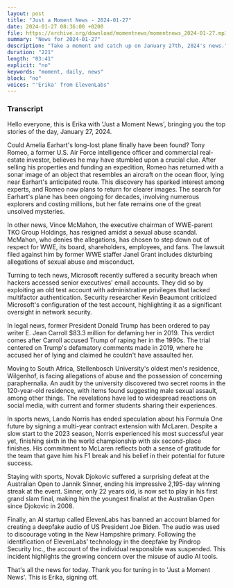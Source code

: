 ```yaml
---
layout: post
title: "Just a Moment News - 2024-01-27"
date: 2024-01-27 08:36:00 +0200
file: https://archive.org/download/momentnews/momentnews_2024-01-27.mp3
summary: "News for 2024-01-27"
description: "Take a moment and catch up on January 27th, 2024's news."
duration: "221"
length: "03:41"
explicit: "no"
keywords: "moment, daily, news"
block: "no"
voices: "'Erika' from ElevenLabs"
---
```


### Transcript

Hello everyone, this is Erika with 'Just a Moment News', bringing you the top stories of the day, January 27, 2024.

Could Amelia Earhart's long-lost plane finally have been found? Tony Romeo, a former U.S. Air Force intelligence officer and commercial real-estate investor, believes he may have stumbled upon a crucial clue. After selling his properties and funding an expedition, Romeo has returned with a sonar image of an object that resembles an aircraft on the ocean floor, lying near Earhart's anticipated route. This discovery has sparked interest among experts, and Romeo now plans to return for clearer images. The search for Earhart's plane has been ongoing for decades, involving numerous explorers and costing millions, but her fate remains one of the great unsolved mysteries.

In other news, Vince McMahon, the executive chairman of WWE-parent TKO Group Holdings, has resigned amidst a sexual abuse scandal. McMahon, who denies the allegations, has chosen to step down out of respect for WWE, its board, shareholders, employees, and fans. The lawsuit filed against him by former WWE staffer Janel Grant includes disturbing allegations of sexual abuse and misconduct.

Turning to tech news, Microsoft recently suffered a security breach when hackers accessed senior executives' email accounts. They did so by exploiting an old test account with administrative privileges that lacked multifactor authentication. Security researcher Kevin Beaumont criticized Microsoft's configuration of the test account, highlighting it as a significant oversight in network security.

In legal news, former President Donald Trump has been ordered to pay writer E. Jean Carroll $83.3 million for defaming her in 2019. This verdict comes after Carroll accused Trump of raping her in the 1990s. The trial centered on Trump's defamatory comments made in 2019, where he accused her of lying and claimed he couldn't have assaulted her.

Moving to South Africa, Stellenbosch University's oldest men's residence, Wilgenhof, is facing allegations of abuse and the possession of concerning paraphernalia. An audit by the university discovered two secret rooms in the 120-year-old residence, with items found suggesting male sexual assault, among other things. The revelations have led to widespread reactions on social media, with current and former students sharing their experiences.

In sports news, Lando Norris has ended speculation about his Formula One future by signing a multi-year contract extension with McLaren. Despite a slow start to the 2023 season, Norris experienced his most successful year yet, finishing sixth in the world championship with six second-place finishes. His commitment to McLaren reflects both a sense of gratitude for the team that gave him his F1 break and his belief in their potential for future success.

Staying with sports, Novak Djokovic suffered a surprising defeat at the Australian Open to Jannik Sinner, ending his impressive 2,195-day winning streak at the event. Sinner, only 22 years old, is now set to play in his first grand slam final, making him the youngest finalist at the Australian Open since Djokovic in 2008.

Finally, an AI startup called ElevenLabs has banned an account blamed for creating a deepfake audio of US President Joe Biden. The audio was used to discourage voting in the New Hampshire primary. Following the identification of ElevenLabs' technology in the deepfake by Pindrop Security Inc., the account of the individual responsible was suspended. This incident highlights the growing concern over the misuse of audio AI tools.

That's all the news for today. Thank you for tuning in to 'Just a Moment News'. This is Erika, signing off.
